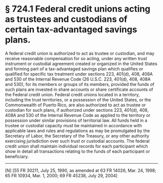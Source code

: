 # § 724.1   Federal credit unions acting as trustees and custodians of certain tax-advantaged savings plans.

A federal credit union is authorized to act as trustee or custodian, and may receive reasonable compensation for so acting, under any written trust instrument or custodial agreement created or organized in the United States and forming part of a tax-advantaged savings plan which qualifies or qualified for specific tax treatment under sections 223, 401(d), 408, 408A and 530 of the Internal Revenue Code (26 U.S.C. 223, 401(d), 408, 408A and 530), for its members or groups of its members, provided the funds of such plans are invested in share accounts or share certificate accounts of the Federal credit union. Federal credit unions located in a territory, including the trust territories, or a possession of the United States, or the Commonwealth of Puerto Rico, are also authorized to act as trustee or custodian for such plans, if authorized under sections 223, 401(d), 408, 408A and 530 of the Internal Revenue Code as applied to the territory or possession under similar provisions of territorial law. All funds held in a trustee or custodial capacity must be maintained in accordance with applicable laws and rules and regulations as may be promulgated by the Secretary of Labor, the Secretary of the Treasury, or any other authority exercising jurisdiction over such trust or custodial accounts. The federal credit union shall maintain individual records for each participant which show in detail all transactions relating to the funds of each participant or beneficiary.



---

[N] [55 FR 30211, July 25, 1990, as amended at 63 FR 14026, Mar. 24, 1998; 65 FR 10934, Mar. 1, 2000; 69 FR 45238, July 29, 2004]




